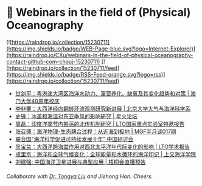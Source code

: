 # 🌊 Webinars in the field of (Physical) Oceanography

[![https://raindrop.io/collection/15230711](https://img.shields.io/badge/WEB-Page-blue.svg?logo=Internet-Explorer)](https://raindrop.io/CXu/webinars-in-the-field-of-physical-oceanography-contact-github-com-chouj-15230711) [![https://raindrop.io/collection/15230711/feed](https://img.shields.io/badge/RSS-Feed-orange.svg?logo=rss)](https://raindrop.io/collection/15230711/feed)

<!-- BLOG-POST-LIST:START -->
- [甘剑平：粤港澳大湾区海洋水动力、富营养化、缺氧及其变化趋势和对策 | 澳门大学40周年校庆](https://um2.umac.mo/apps/com/bulletin.nsf/nrsview/27AC42696C924E92482586E900417181)
- [李非栗：大西洋经向翻转环流观测研究新进展 | 北京大学大气与海洋科学系](https://mp.weixin.qq.com/s/GYBdekc9QB6I6Q0lNmvThA)
- [史锋：冰盖和海温对东亚季风的影响研究 | 星火论坛](https://mp.weixin.qq.com/s/l84PwPlj221QhNPnVzA-sg)
- [周磊：印度洋季节内振荡的北传机制研究 | LTO国家重点实验室特邀报告](https://mp.weixin.qq.com/s/K99wdXogNkBThuZXWtIIEw)
- [张召儒：海洋物理-生态耦合过程：从近海到极地 | MGF半月谈017期](https://mp.weixin.qq.com/s/yDtnM6solt901tuH2cYgGQ)
- [联合国“海洋科学促进可持续发展十年” 中国研讨会](https://mp.weixin.qq.com/s/PCm3oFFa4mS8nEOk8bC22g)
- [吴宝兰：大西洋跨海盆作用对西北太平洋年代际变化的影响 | LTO学术报告](https://mp.weixin.qq.com/s/7329ZQO4azq1tLvZmyMzSQ)
- [成里京：海洋和全球气候变化：全球能量和水循环的海洋印记 | 上交海洋学院](https://mp.weixin.qq.com/s/KaXW7belgpM4TnvdeBOAng)
- [刘建强: 中国海洋卫星进展与典型应用 | 梧桐会直播预告](https://mp.weixin.qq.com/s/VTT6inK7yuG7B7z5p7ef6g)
<!-- BLOG-POST-LIST:END -->

###### Collaborate with [Dr. Tongya Liu](https://liutongya.github.io/) and Jiehong Han. Cheers.
